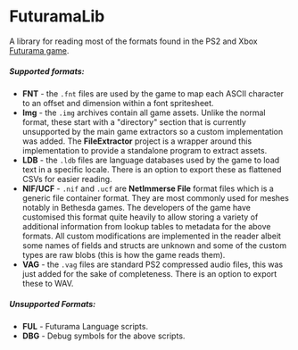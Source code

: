 # FuturamaLib

A library for reading most of the formats found in the PS2 and Xbox [Futurama game](https://en.wikipedia.org/wiki/Futurama_(video_game)).

##### Supported formats:

- **FNT** - the `.fnt` files are used by the game to map each ASCII character to an offset and dimension within a font spritesheet.
- **Img** - the `.img` archives contain all game assets. Unlike the normal format, these start with a "directory" section that is currently unsupported by the main game extractors so a custom implementation was added. The **FileExtractor** project is a wrapper around this implementation to provide a standalone program to extract assets.
- **LDB** - the `.ldb` files are language databases used by the game to load text in a specific locale. There is an option to export these as flattened CSVs for easier reading. 
- **NIF/UCF** - `.nif` and `.ucf` are **NetImmerse File** format files which is a generic file container format. They are most commonly used for meshes notably in Bethesda games. The developers of the game have customised this format quite heavily to allow storing a variety of additional information from lookup tables to metadata for the above formats. All custom modifications are implemented in the reader albeit some names of fields and structs are unknown and some of the custom types are raw blobs (this is how the game reads them).
- **VAG** - the `.vag` files are standard PS2 compressed audio files, this was just added for the sake of completeness. There is an option to export these to WAV.



##### Unsupported Formats:

- **FUL** - Futurama Language scripts.
- **DBG** - Debug symbols for the above scripts.

